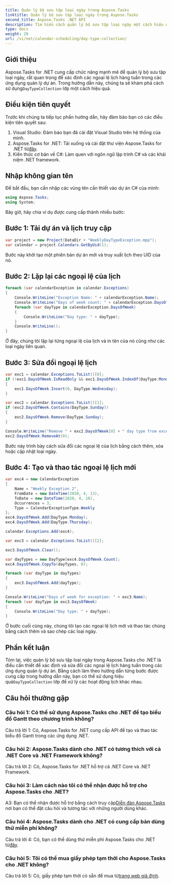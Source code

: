 ```yaml
---
title: Quản lý bộ sưu tập loại ngày trong Aspose.Tasks
linktitle: Quản lý bộ sưu tập loại ngày trong Aspose.Tasks
second_title: Aspose.Tasks .NET API
description: Tìm hiểu cách quản lý bộ sưu tập loại ngày một cách hiệu quả trong Aspose.Tasks for .NET. Tạo, sửa đổi và thao tác ngoại lệ lịch một cách dễ dàng.
type: docs
weight: 28
url: /vi/net/calendar-scheduling/day-type-collection/
---
```

## Giới thiệu

 Aspose.Tasks for .NET cung cấp chức năng mạnh mẽ để quản lý bộ sưu tập loại ngày, rất quan trọng để xác định các ngoại lệ lịch hàng tuần trong các ứng dụng quản lý dự án. Trong hướng dẫn này, chúng ta sẽ khám phá cách sử dụng`DayTypeCollection` lớp một cách hiệu quả. 

## Điều kiện tiên quyết

Trước khi chúng ta tiếp tục phần hướng dẫn, hãy đảm bảo bạn có các điều kiện tiên quyết sau:

1. Visual Studio: Đảm bảo bạn đã cài đặt Visual Studio trên hệ thống của mình.
2.  Aspose.Tasks for .NET: Tải xuống và cài đặt thư viện Aspose.Tasks for .NET từ[đây](https://releases.aspose.com/tasks/net/).
3. Kiến thức cơ bản về C#: Làm quen với ngôn ngữ lập trình C# và các khái niệm .NET framework.

## Nhập không gian tên

Để bắt đầu, bạn cần nhập các vùng tên cần thiết vào dự án C# của mình:

```csharp
using Aspose.Tasks;
using System;


```

Bây giờ, hãy chia ví dụ được cung cấp thành nhiều bước:

## Bước 1: Tải dự án và lịch truy cập

```csharp
var project = new Project(DataDir + "WeeklyDayTypeException.mpp");
var calendar = project.Calendars.GetByUid(1);
```

Bước này khởi tạo một phiên bản dự án mới và truy xuất lịch theo UID của nó.

## Bước 2: Lặp lại các ngoại lệ của lịch

```csharp
foreach (var calendarException in calendar.Exceptions)
{
    Console.WriteLine("Exception Name: " + calendarException.Name);
    Console.WriteLine("Days of week count: " + calendarException.DaysOfWeek.Count);
    foreach (var dayType in calendarException.DaysOfWeek)
    {
        Console.WriteLine("Day type: " + dayType);
    }
    Console.WriteLine();
}
```

Ở đây, chúng tôi lặp lại từng ngoại lệ của lịch và in tên của nó cũng như các loại ngày liên quan.

## Bước 3: Sửa đổi ngoại lệ lịch

```csharp
var exc1 = calendar.Exceptions.ToList()[0];
if (!exc1.DaysOfWeek.IsReadOnly && exc1.DaysOfWeek.IndexOf(DayType.Monday) < 0)
{
    exc1.DaysOfWeek.Insert(0, DayType.Wednesday);
}

var exc2 = calendar.Exceptions.ToList()[1];
if (exc2.DaysOfWeek.Contains(DayType.Sunday))
{
    exc2.DaysOfWeek.Remove(DayType.Sunday);
}

Console.WriteLine("Remove " + exc2.DaysOfWeek[0] + " day type from exception by index...");
exc2.DaysOfWeek.RemoveAt(0);
```

Bước này trình bày cách sửa đổi các ngoại lệ của lịch bằng cách thêm, xóa hoặc cập nhật loại ngày.

## Bước 4: Tạo và thao tác ngoại lệ lịch mới

```csharp
var exc4 = new CalendarException
{
    Name = "Weekly Exception 2",
    FromDate = new DateTime(2020, 4, 13),
    ToDate = new DateTime(2020, 4, 18),
    Occurrences = 3,
    Type = CalendarExceptionType.Weekly
};
exc4.DaysOfWeek.Add(DayType.Monday);
exc4.DaysOfWeek.Add(DayType.Thursday);

calendar.Exceptions.Add(exc4);

var exc3 = calendar.Exceptions.ToList()[2];

exc3.DaysOfWeek.Clear();

var dayTypes = new DayType[exc4.DaysOfWeek.Count];
exc4.DaysOfWeek.CopyTo(dayTypes, 0);

foreach (var dayType in dayTypes)
{
    exc3.DaysOfWeek.Add(dayType);
}

Console.WriteLine("Days of week for exception: " + exc3.Name);
foreach (var dayType in exc3.DaysOfWeek)
{
    Console.WriteLine("Day type: " + dayType);
}
```

Ở bước cuối cùng này, chúng tôi tạo các ngoại lệ lịch mới và thao tác chúng bằng cách thêm và sao chép các loại ngày.

## Phần kết luận

 Tóm lại, việc quản lý bộ sưu tập loại ngày trong Aspose.Tasks cho .NET là điều cần thiết để xác định và sửa đổi các ngoại lệ lịch hàng tuần trong các ứng dụng quản lý dự án. Bằng cách làm theo hướng dẫn từng bước được cung cấp trong hướng dẫn này, bạn có thể sử dụng hiệu quả`DayTypeCollection` lớp để xử lý các hoạt động lịch khác nhau.

## Câu hỏi thường gặp

### Câu hỏi 1: Có thể sử dụng Aspose.Tasks cho .NET để tạo biểu đồ Gantt theo chương trình không?

Câu trả lời 1: Có, Aspose.Tasks for .NET cung cấp API để tạo và thao tác biểu đồ Gantt trong các ứng dụng .NET.

### Câu hỏi 2: Aspose.Tasks dành cho .NET có tương thích với cả .NET Core và .NET Framework không?

Câu trả lời 2: Có, Aspose.Tasks for .NET hỗ trợ cả .NET Core và .NET Framework.

### Câu hỏi 3: Làm cách nào tôi có thể nhận được hỗ trợ cho Aspose.Tasks cho .NET?

 A3: Bạn có thể nhận được hỗ trợ bằng cách truy cập[Diễn đàn Aspose.Tasks](https://forum.aspose.com/c/tasks/15) nơi bạn có thể đặt câu hỏi và tương tác với những người dùng khác.

### Câu hỏi 4: Aspose.Tasks dành cho .NET có cung cấp bản dùng thử miễn phí không?

 Câu trả lời 4: Có, bạn có thể dùng thử miễn phí Aspose.Tasks cho .NET từ[đây](https://releases.aspose.com/).

### Câu hỏi 5: Tôi có thể mua giấy phép tạm thời cho Aspose.Tasks cho .NET không?

 Câu trả lời 5: Có, giấy phép tạm thời có sẵn để mua từ[trang web giả định](https://purchase.aspose.com/temporary-license/).